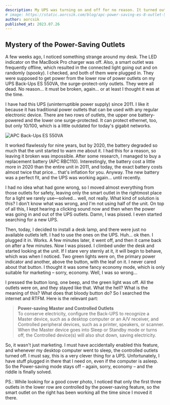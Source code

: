 ```yaml
---
description: My UPS was turning on and off for no reason. It turned out to be a feature.
# image: https://static.aorcsik.com/blog/apc-power-saving-es-8-outlet-550va.webp
author: aorcsik
published_at: 2023.07.26
---
```


## Mystery of the Power-Saving Outlets


A few weeks ago, I noticed something strange around my desk. The LED indicator on the MacBook Pro charger was off. Also, a smart outlet was frequently offline, which resulted in the connected light going out and on randomly (spooky). I checked, and both of them were plugged in. They were supposed to get power from the lower row of power outlets on my UPS Back-Ups ES 550VA, the surge-protect-only outlets. They were all dead. No reason… it must be broken, again… or at least I thought it was at the time.

I have had this UPS (uninterruptible power supply) since 2011. I like it because it has traditional power outlets that can be used with any regular electronic device. There are two rows of outlets, the upper one battery-powered and the lower one surge-protected. It can protect ethernet, too, but only 10/100, which is a little outdated for today's gigabit networks.

![APC Back-Ups ES 550VA](https://static.aorcsik.com/blog/apc-power-saving-es-8-outlet-550va.webp)

It worked flawlessly for nine years, but by 2020, the battery degraded so much that the unit started to warn me about it. I had this for a reason, so leaving it broken was impossible. After some research, I managed to buy a replacement battery (APC RBC110). Interestingly, the battery cost a little more in 2020 than the entire unit in 2011, and today, the exact battery costs almost twice that price… that's inflation for you. Anyway. The new battery was a perfect fit, and the UPS was working again… until recently.

I had no idea what had gone wrong, so I moved almost everything from those outlets for safety, leaving only the smart outlet in the rightmost place for a light we rarely use—solved… well, not really. What kind of solution is this? I don't know what was wrong, and I'm not using half of the unit. On top of all this, I kept hearing a clicking sound now and then when the power was going in and out of the UPS outlets. Damn, I was pissed. I even started searching for a new UPS.

Then, today, I decided to install a desk lamp, and there were just no available outlets left. I had to use the ones on the UPS. Huh… ok then. I plugged it in. Works. A few minutes later, it went off, and then it came back on after a few minutes. Now I was pissed. I climbed under the desk and started looking at the unit. If I stare very sternly at it, it will begin to behave, which was when I noticed. Two green lights were on, the primary power indicator and another, above the button, with the leaf on it. I never cared about that button. I thought it was some fancy economy mode, which is only suitable for marketing – sorry, economy. Well, I was so wrong…

I pressed the button long, one beep, and the green light was off. All the outlets were on, and they stayed like that. What the hell? What is the meaning of this? What does that bloody button do? So I searched the internet and RTFM. Here is the relevant part:

> **Power-saving Master and Controlled Outlets**  
> To conserve electricity, configure the Back-UPS to recognize a Master device, such as a desktop computer or an A/V receiver, and Controlled peripheral devices, such as a printer, speakers, or scanner. When the Master device goes into Sleep or Standby mode or turns off, the Controlled device(s) will also shut down, saving electricity.


So, it wasn't just marketing. I must have accidentally enabled this feature, and whenever my desktop computer went to sleep, the controlled outlets turned off. I must say, this is a very clever thing for a UPS. Unfortunately, I have stuff plugged in there that I need on, even if the computer is asleep. So the Power-saving mode stays off – again, sorry, economy – and the riddle is finally solved.

PS.: While looking for a good cover photo, I noticed that only the first three outlets in the lower row are controlled by the power-saving feature, so the smart outlet on the right has been working all the time since I moved it there.
